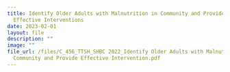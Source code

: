 ```yaml
---
title: Identify Older Adults with Malnutrition in Community and Provide
  Effective Interventions
date: 2023-02-01
layout: file
description: ""
image: ""
file_url: /files/C_456_TTSH_SHBC 2022_Identify Older Adults with Malnutrition in
  Community and Provide Effective Intervention.pdf
---
```

